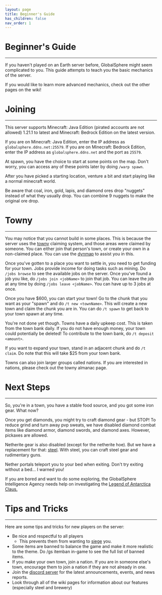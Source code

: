 ```yaml
---
layout: page
title: Beginner's Guide
has_children: false
nav_order: 1
---
```


# **Beginner's Guide**
---
If you haven't played on an Earth server before, GlobalSphere might seem complicated to you. This guide attempts to teach you the basic mechanics of the server.  

If you would like to learn more advanced mechanics, check out the other pages on the wiki!  

# **Joining**
---
This server supports Minecraft: Java Edition (pirated accounts are not allowed) 1.21.1 to latest and Minecraft: Bedrock Edition on the latest version.  

If you are on Minecraft: Java Edition, enter the IP address as `globalsphere.ddns.net:25579`. If you are on Minecraft: Bedrock Edition, enter the IP address as `globalsphere.ddns.net` and the port as `25579`.  

At spawn, you have the choice to start at some points on the map. Don't worry, you can access any of these points later by doing `/warp spawn`.

After you have picked a starting location, venture a bit and start playing like a normal minecraft world.  

Be aware that coal, iron, gold, lapis, and diamond ores drop "nuggets" instead of what they usually drop. You can combine 9 nuggets to make the original ore drop.  

# **Towny**
---
You may notice that you cannot build in some places. This is because the server uses the [towny](https://globalspheremc.github.io/Towny/) claiming system, and those areas were claimed by someone. You can either join that person's town, or create your own in a non-claimed place. You can use the [dynmap](http://globalmap.ddns.net) to assist you in this.  

Once you've gotten to a place you want to settle in, you need to get funding for your town. Jobs provide income for doing tasks such as mining. Do `/jobs browse` to see the available jobs on the server. Once you've found a job you like, do `/jobs join <jobName>` to join that job. You can leave the job at any time by doing `/jobs leave <jobName>`. You can have up to 3 jobs at once.  

Once you have $600, you can start your town! Go to the chunk that you want as your "spawn" and do `/t new <townName>`. This will create a new town and claim the chunk you are in. You can do `/t spawn` to get back to your town spawn at any time.

You're not done yet though. Towns have a daily upkeep cost. This is taken from the town bank daily. If you do not have enough money, your town could potentially be deleted! To contribute to the town bank, do `/t deposit <amount>`.

If you want to expand your town, stand in an adjacent chunk and do `/t claim`. Do note that this will take $25 from your town bank.

Towns can also join larger groups called nations. If you are interested in nations, please check out the towny almanac page.

# **Next Steps**
---
So, you're in a town, you have a stable food source, and you got some iron gear. What now?  

Once you get diamonds, you might try to craft diamond gear - but STOP! To reduce grind and turn away pvp sweats, we have disabled diamond combat items like diamond armor, diamond swords, and diamond axes. However, pickaxes are allowed.  

Netherite gear is also disabled (except for the netherite hoe). But we have a replacement for that: [steel](https://globalspheremc.github.io/Steel.html). With steel, you can craft steel gear and rudimentary guns.  

Nether portals teleport you to your bed when exiting. Don't try exiting without a bed... I warned you!

If you are bored and want to do some exploring, the GlobalSphere Intelligence Agency needs help on investigating the [Legend of Antarctica Claus.](https://globalspheremc.github.io/Legends/AntarcticaClaus.html)

# **Tips and Tricks**
---
Here are some tips and tricks for new players on the server:  
- Be nice and respectful to all players
  - This prevents them from wanting to [siege](https://globalspheremc.github.io/Towny/War.html) you.
- Some items are banned to balance the game and make it more realistic to the theme. Do /gs itemban in-game to see the full list of banned items.
- If you make your own town, join a nation. If you are in someone else's town, encourage them to join a nation if they are not already in one.
- Join the [discord server](https://discord.gg/RnVwUZmMY3) for the latest announcements, events, and news reports.
- Look through all of the wiki pages for information about our features (especially steel and brewery)

